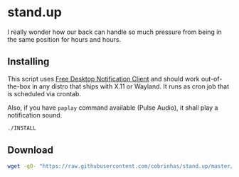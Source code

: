 # stand.up

I really wonder how our back can handle so much pressure from being in the same position for hours and hours.

## Installing

This script uses [Free Desktop Notification Client](https://specifications.freedesktop.org/notification-spec/notification-spec-latest.html) and should work out-of-the-box in any distro that ships with X.11 or Wayland. It runs as cron job that is scheduled via crontab.

Also, if you have `paplay` command available (Pulse Audio), it shall play a notification sound.

```bash
./INSTALL
```

## Download

```bash
wget -qO- "https://raw.githubusercontent.com/cobrinhas/stand.up/master/DOWNLOAD" | bash
```
